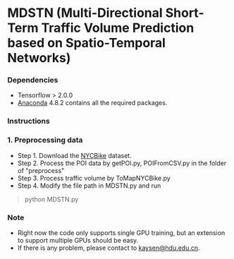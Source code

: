 # MDSTN (Multi-Directional Short-Term Traffic Volume Prediction based on Spatio-Temporal Networks)


### Dependencies
* Tensorflow > 2.0.0
* [Anaconda](https://www.anaconda.com/) 4.8.2 contains all the required packages.

### Instructions

### 1. Preprocessing data
* Step 1. Download the [NYCBike](https://data.cityofnewyork.us/) dataset.
* Step 2. Process the POI data by getPOI.py, POIFromCSV.py in the folder of "preprocess"
* Step 3. Process traffic volume by ToMapNYCBike.py
* Step 4. Modify the file path in MDSTN.py and run
> python MDSTN.py


### Note
* Right now the code only supports single GPU training, but an extension to support multiple GPUs should be easy.
* If there is any problem, please contact to kaysen@hdu.edu.cn.
